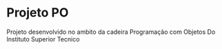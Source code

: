# Projeto PO

Projeto desenvolvido no ambito da cadeira Programação com Objetos Do Instituto Superior Tecnico
 
